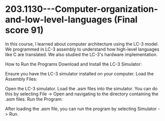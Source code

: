 # 203.1130---Computer-organization-and-low-level-languages (Final score 91)
 In this course, I learned about computer architecture using the LC-3 model. We programmed in LC-3 assembly to understand how high-level languages like C are translated. We also studied the LC-3's hardware implementation.

How to Run the Programs
Download and Install the LC-3 Simulator:

Ensure you have the LC-3 simulator installed on your computer.
Load the Assembly Files:

Open the LC-3 simulator.
Load the .asm files into the simulator. You can do this by selecting File -> Open and navigating to the directory containing the .asm files.
Run the Program:

After loading the .asm file, you can run the program by selecting Simulator -> Run.
